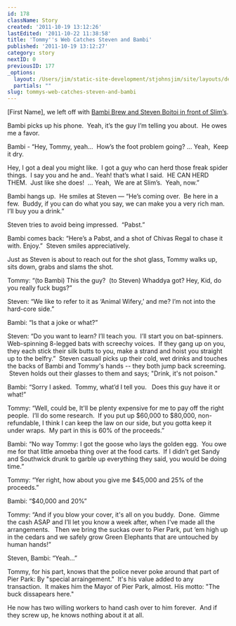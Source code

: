```yaml
---
id: 178
className: Story
created: '2011-10-19 13:12:26'
lastEdited: '2011-10-22 11:38:58'
title: 'Tommy''s Web Catches Steven and Bambi'
published: '2011-10-19 13:12:27'
category: story
nextID: 0
previousID: 177
_options:
  layout: /Users/jim/static-site-development/stjohnsjim/site/layouts/default.static.ttml
  partials: ""
slug: tommys-web-catches-steven-and-bambi
---
```

<p >[First Name], we left off with <a href="http://stjohnsjim.com/home/show/177/Steven's%20Story">Bambi Brew and Steven Boitoi in front of Slim’s</a>.</p>

<p >Bambi picks up his phone.  Yeah, it’s the guy I’m telling you about.  He owes me a favor.</p>

<p >Bambi - “Hey, Tommy, yeah…  How’s the foot problem going? … Yeah,  Keep it dry.</p>

<p >Hey, I got a deal you might like.  I got a guy who can herd those freak spider things.  I say you and he and.. Yeah! that’s what I said.  HE CAN HERD THEM.  Just like she does!  … Yeah,  We are at Slim’s.  Yeah, now.”</p>

<p >Bambi hangs up.  He smiles at Steven — “He’s coming over.  Be here in a few.  Buddy, if you can do what you say, we can make you a very rich man.  I’ll buy you a drink.”</p>

<p >Steven tries to avoid being impressed.  “Pabst.”</p>

<p >Bambi comes back: “Here’s a Pabst, and a shot of Chivas Regal to chase it with. Enjoy.”  Steven smiles appreciatively.</p>

<p >Just as Steven is about to reach out for the shot glass, Tommy walks up, sits down, grabs and slams the shot.</p>

<p >Tommy: “(to Bambi) This the guy?  (to Steven) Whaddya got? Hey, Kid, do you really fuck bugs?”</p>

<p >Steven: “We like to refer to it as ‘Animal Wifery,’ and me? I’m not into the hard-core side.”</p>

<p >Bambi: “Is that a joke or what?”</p>

<p >Steven: “Do you want to learn? I’ll teach you.  I’ll start you on bat-spinners.  Web-spinning 8-legged bats with screechy voices.  If they gang up on you, they each stick their silk butts to you, make a strand and hoist you straight up to the belfry.”  Steven casuall picks up their cold, wet drinks and touches the backs of Bambi and Tommy's hands -- they both jump back screeming.  Steven holds out their glasses to them and says; "Drink, it's not poison."</p>

<p >Bambi: “Sorry I asked.  Tommy, what’d I tell you.   Does this guy have it or what!”</p>

<p >Tommy: “Well, could be, It'll be plenty expensive for me to pay off the right people.  I’ll do some research.  If you put up $60,000 to $80,000, non-refundable, I think I can keep the law on our side, but you gotta keep it under wraps.  My part in this is 60% of the proceeds.”</p>

<p >Bambi: “No way Tommy: I got the goose who lays the golden egg.  You owe me for that little amoeba thing over at the food carts.  If I didn’t get Sandy and Southwick drunk to garble up everything they said, you would be doing time.”</p>

<p >Tommy: “Yer right, how about you give me $45,000 and 25% of the proceeds.”</p>

<p >Bambi: “$40,000 and 20%”</p>

<p >Tommy: “And if you blow your cover, it's all on you buddy.  Done.  Gimme the cash ASAP and I’ll let you know a week after, when I’ve made all the arrangements.   Then we bring the suckas over to Pier Park, put ‘em high up in the cedars and we safely grow Green Elephants that are untouched by human hands!”</p>

<p >Steven, Bambi: “Yeah…”</p>

<p >Tommy, for his part, knows that the police never poke around that part of Pier Park: By "special arraingement."  It's his value added to any transaction.  It makes him the Mayor of Pier Park, almost. His motto: "The buck dissapears here."</p>

<p >He now has two willing workers to hand cash over to him forever.  And if they screw up, he knows nothing about it at all.</p>